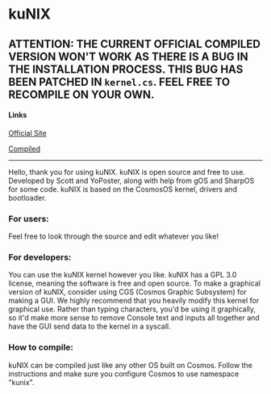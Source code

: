 # kuNIX

## ATTENTION: THE CURRENT OFFICIAL COMPILED VERSION WON'T WORK AS THERE IS A BUG IN THE INSTALLATION PROCESS. THIS BUG HAS BEEN PATCHED IN `kernel.cs`. FEEL FREE TO RECOMPILE ON YOUR OWN.

#### Links
[Official Site](http://kunix.rf.gd)

[Compiled](https://www.mediafire.com/file/8avthllro8wv80u/kuNIX.iso/file)

------

Hello, thank you for using kuNIX. kuNIX is open source and
free to use. Developed by Scott and YoPoster, along with help
from gOS and SharpOS for some code. kuNIX is based on the
CosmosOS kernel, drivers and bootloader.


### For users:
Feel free to look through the source and edit whatever you like!

### For developers:
You can use the kuNIX kernel however you like. kuNIX has a GPL 3.0
license, meaning the software is free and open source. To make a
graphical version of kuNIX, consider using CGS (Cosmos Graphic
Subsystem) for making a GUI. We highly recommend that you heavily
modify this kernel for graphical use. Rather than typing characters,
you'd be using it graphically, so it'd make more sense to remove
Console text and inputs all together and have the GUI send data
to the kernel in a syscall.

### How to compile:
kuNIX can be compiled just like any other OS built on Cosmos.
Follow the instructions and make sure you configure Cosmos to use namespace "kunix".
